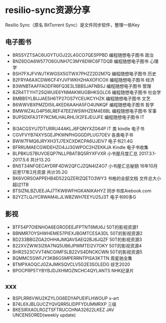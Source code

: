 # resilio-sync资源分享
Resilio Sync（原名 BitTorrent Sync）是文件同步软件，整理一些Key

## 电子图书
* BRSSYZTSAC6UGYTUOJ22L4GCO7QESPPBD 编程随想电子图书 政治
* BNZ6DOA6W577O6GUNH7C3MY6DWC6FTDQB 编程随想电子图书 心理学
* BSH7FXJFVWJTKWGSX5GTWX7PHZZ2D2M7Q 编程随想电子图书 历史
* B2FRYA6AXCDW6CF4YJVFWKH2HAXOFICOX 编程随想电子图书 经济
* B3WNBTAAFFAODFR6FQ3E3L5BBSJAFNBSJ 编程随想电子图书 管理
* BZR4TTYHT25QWUIE6YNMAKWUGBHKSGLC6 编程随想电子图书 社会学
* BMBB5YLBIJJAE5H6TP27OS7YCEUKCYHZK 编程随想电子图书 文艺
* B6WWVBXPMZDI5IL4KED6AAHA5FO4UNKQF 编程随想电子图书 哲学
* BMWWZALG4P56LREF47EE2WSWHZEM4E6BL 编程随想电子图书 军事
* BUPSDXFA3TP7KCMLHALRHLIX2FEJEUJFE 编程随想电子图书 IT
* 
* BI3ACGSYU7DTURRU44AKLJ6FQNYXZG64P IT 类 kindle 电子书
* CGVFVYB74XYSGEJPKWNPHGGGDPLUG7OEV 各类电子书
* BWW7FMQ6JRYXH3TJ7EXCXDKCPA6UJEIV7 电子书21.4G
* BFRRUMAECGWDEHZO4JJ3GWPOC2HZEKKJA Kindle 电子书收集
* BLPBKUS7BUVOEQP7NLLPBATBQ5RYXFVXR 小书屋月度汇总 2017.3.1-2017.5.6 共计13.2G
* BN5T34NFGECAYDRF4DW2QFCJZQN4IZ4O7 小书屋汇总秘钥 16年10月前至17年2月资源 共计35.2G
* BK6VORSOAPPEHB4D522QZERIZQETO3WY3 书格的全部文档 文件总大小超过1TB
* BTSIZNLBZUEEJAJ7TKW6WFHGKANIKAHYZ 同步书库Aiebook.com
* B2YZTLQJYCRWAM4LJLWBZWH7EEYU25J3T 电子书90多G

## 影视
* BTF54P7OIENHOA6EGRODEEJFPTNT6MU6J 50T的影视资源1
* BBNMR7OYSHWHEME57PIEXJBGMTCESA3DL 50T的影视资源2
* BD233BBGZGA2OHHAJMQAVSAEQ2BJ6JQZF 50T的影视资源3
* B22XVZWW3IZ6A7NQ5UB6JPWMTEI2V7OKY 50T的影视资源4
* BHR2523CVVT4NCGIMFSLB22VS4DNCKCWN 50T的影视资源5
* BQMMC5SWFJY3KB6GSMPERRNTPISA3KTTN 周星驰全集
* BTMPXAOQCJGZAJMKSQVCLV5G2E3SOLEDG 综艺2020
* BPOCPRP5TYBYBJDJXHMOZNCHC4QYLANTS NHK纪录片


## xxx
* BSPLRR6VWU2KZYLOG6EDYAPUEIFLHWOUP x-art
* B74L6XJBLGUCZYQVQRR5LIDPFYDUMMRXP 三级
* BKESIRXAOLROZTSFTRUCCHNA32622LKEZ JAV UNCENSORED(weekly update)